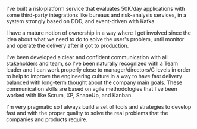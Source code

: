 I've built a risk-platform service that evaluates 50K/day applications with some third-party integrations like bureaus and risk-analysis services, in a system strongly based on DDD, and event-driven with Kafka.

I have a mature notion of ownership in a way where I get involved since the idea about what we need to do to solve the user's problem, until monitor and operate the delivery after it got to production.

I've been developed a clear and confident communication with all stakeholders and team, so I've been naturally recognized with a Team leader and I can work properly close to manager/directors/C levels in order to help to improve the engineering culture in a way to have fast delivery balanced with long-term thought about the company main goals. These communication skills are based on agile methodologies that I've been worked with like Scrum, XP, ShapeUp, and Kanban. 

I'm very pragmatic so I always build a set of tools and strategies to develop fast and with the proper quality to solve the real problems that the companies and products require.
